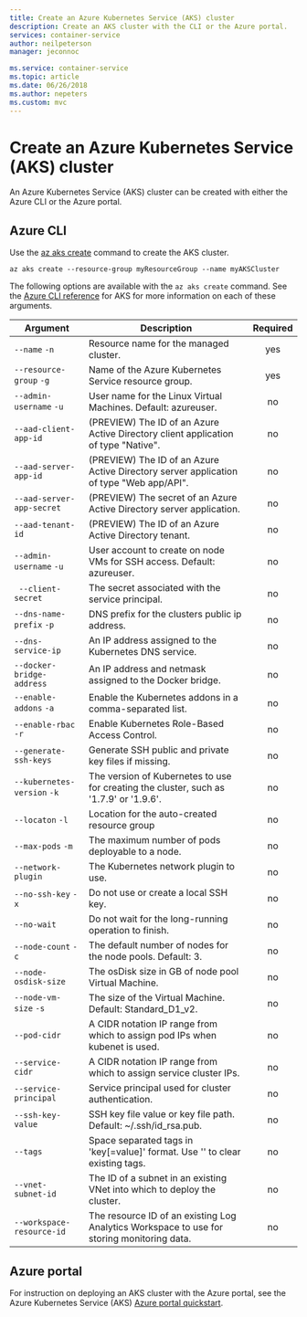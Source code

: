 ```yaml
---
title: Create an Azure Kubernetes Service (AKS) cluster
description: Create an AKS cluster with the CLI or the Azure portal.
services: container-service
author: neilpeterson
manager: jeconnoc

ms.service: container-service
ms.topic: article
ms.date: 06/26/2018
ms.author: nepeters
ms.custom: mvc
---
```


# Create an Azure Kubernetes Service (AKS) cluster

An Azure Kubernetes Service (AKS) cluster can be created with either the Azure CLI or the Azure portal.

## Azure CLI

Use the [az aks create][az-aks-create] command to create the AKS cluster.

```azurecli-interactive
az aks create --resource-group myResourceGroup --name myAKSCluster
```

The following options are available with the `az aks create` command. See the [Azure CLI reference][az-aks-create] for AKS for more information on each of these arguments.

| Argument | Description | Required |
|---|---|:---:|
| `--name` `-n` | Resource name for the managed cluster. | yes |
| `--resource-group` `-g` | Name of the Azure Kubernetes Service resource group. | yes |
| `--admin-username` `-u` | User name for the Linux Virtual Machines.  Default: azureuser. | no |
| `--aad-client-app-id` | (PREVIEW) The ID of an Azure Active Directory client application of type "Native". | no |
| `--aad-server-app-id` | (PREVIEW) The ID of an Azure Active Directory server application of type "Web app/API". | no |
| `--aad-server-app-secret` | (PREVIEW) The secret of an Azure Active Directory server application. | no |
| `--aad-tenant-id` | (PREVIEW) The ID of an Azure Active Directory tenant. | no |
| `--admin-username` `-u` | User account to create on node VMs for SSH access.  Default: azureuser. | no |
| ` --client-secret` | The secret associated with the service principal. | no |
| `--dns-name-prefix` `-p` | DNS prefix for the clusters public ip address. | no |
| `--dns-service-ip` | An IP address assigned to the Kubernetes DNS service. | no |
| `--docker-bridge-address` | An IP address and netmask assigned to the Docker bridge. | no |
| `--enable-addons` `-a` | Enable the Kubernetes addons in a comma-separated list. | no |
| `--enable-rbac` `-r` | Enable Kubernetes Role-Based Access Control. | no |
| `--generate-ssh-keys` | Generate SSH public and private key files if missing. | no |
| `--kubernetes-version` `-k` | The version of Kubernetes to use for creating the cluster, such as '1.7.9' or '1.9.6'. | no |
| `--locaton` `-l` | Location for the auto-created resource group | no |
| `--max-pods` `-m` | The maximum number of pods deployable to a node. | no |
| `--network-plugin` | The Kubernetes network plugin to use. | no |
| `--no-ssh-key` `-x` | Do not use or create a local SSH key. | no |
| `--no-wait` | Do not wait for the long-running operation to finish. | no |
| `--node-count` `-c` | The default number of nodes for the node pools.  Default: 3. | no |
| `--node-osdisk-size` | The osDisk size in GB of node pool Virtual Machine. | no |
| `--node-vm-size` `-s` | The size of the Virtual Machine.  Default: Standard_D1_v2. | no |
| `--pod-cidr` | A CIDR notation IP range from which to assign pod IPs when kubenet is used. | no |
| `--service-cidr` | A CIDR notation IP range from which to assign service cluster IPs. | no |
| `--service-principal` | Service principal used for cluster authentication. | no |
| `--ssh-key-value` | SSH key file value or key file path.  Default: ~/.ssh/id_rsa.pub. | no |
| `--tags` | Space separated tags in 'key[=value]' format. Use '' to clear existing tags. | no |
| `--vnet-subnet-id` | The ID of a subnet in an existing VNet into which to deploy the cluster. | no |
| `--workspace-resource-id` | The resource ID of an existing Log Analytics Workspace to use for storing monitoring data. | no |

## Azure portal

For instruction on deploying an AKS cluster with the Azure portal, see the Azure Kubernetes Service (AKS) [Azure portal quickstart][aks-portal-quickstart].

<!-- LINKS - internal -->
[az-aks-create]: /cli/azure/aks?view=azure-cli-latest#az_aks_create
[aks-portal-quickstart]: kubernetes-walkthrough-portal.md
